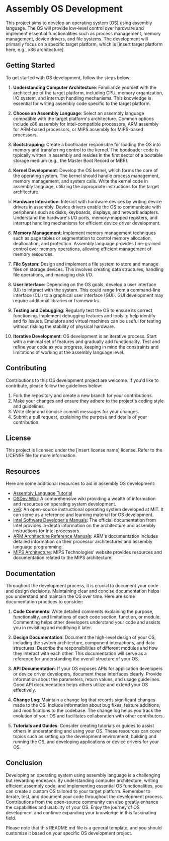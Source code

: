 # Assembly OS Development

This project aims to develop an operating system (OS) using assembly language. The OS will provide low-level control over hardware and implement essential functionalities such as process management, memory management, device drivers, and file systems. The development will primarily focus on a specific target platform, which is [insert target platform here, e.g., x86 architecture].

## Getting Started

To get started with OS development, follow the steps below:

1. **Understanding Computer Architecture**: Familiarize yourself with the architecture of the target platform, including CPU, memory organization, I/O system, and interrupt handling mechanisms. This knowledge is essential for writing assembly code specific to the target platform.

2. **Choose an Assembly Language**: Select an assembly language compatible with the target platform's architecture. Common options include x86 assembly for Intel-compatible processors, ARM assembly for ARM-based processors, or MIPS assembly for MIPS-based processors.

3. **Bootstrapping**: Create a bootloader responsible for loading the OS into memory and transferring control to the kernel. The bootloader code is typically written in assembly and resides in the first sector of a bootable storage medium (e.g., the Master Boot Record or MBR).

4. **Kernel Development**: Develop the OS kernel, which forms the core of the operating system. The kernel should handle process management, memory management, and system calls. Write the kernel code in assembly language, utilizing the appropriate instructions for the target architecture.

5. **Hardware Interaction**: Interact with hardware devices by writing device drivers in assembly. Device drivers enable the OS to communicate with peripherals such as disks, keyboards, displays, and network adapters. Understand the hardware's I/O ports, memory-mapped registers, and interrupt handling mechanisms for efficient device driver development.

6. **Memory Management**: Implement memory management techniques such as page tables or segmentation to control memory allocation, deallocation, and protection. Assembly language provides fine-grained control over memory operations, allowing efficient management of memory resources.

7. **File System**: Design and implement a file system to store and manage files on storage devices. This involves creating data structures, handling file operations, and managing disk I/O.

8. **User Interface**: Depending on the OS goals, develop a user interface (UI) to interact with the system. This could range from a command-line interface (CLI) to a graphical user interface (GUI). GUI development may require additional libraries or frameworks.

9. **Testing and Debugging**: Regularly test the OS to ensure its correct functioning. Implement debugging features and tools to help identify and fix issues. Emulators and virtual machines can be useful for testing without risking the stability of physical hardware.

10. **Iterative Development**: OS development is an iterative process. Start with a minimal set of features and gradually add functionality. Test and refine your code as you progress, keeping in mind the constraints and limitations of working at the assembly language level.

## Contributing

Contributions to this OS development project are welcome. If you'd like to contribute, please follow the guidelines below:

1. Fork the repository and create a new branch for your contributions.
2. Make your changes and ensure they adhere to the project's coding style and guidelines.
3. Write clear and concise commit messages for your changes.
4. Submit a pull request, explaining the purpose and details of your contribution.

## License

This project is licensed under the [insert license name] license. Refer to the LICENSE file for more information.

## Resources

Here are some additional resources to aid in assembly OS development:

- [Assembly Language Tutorial](https://www.tutorialspoint.com/assembly_programming/index.htm)
- [OSDev Wiki](https://osdev.org/wiki/Main_Page): A comprehensive wiki providing a wealth of information and resources on operating system development.
- [xv6](https://pdos.csail.mit.edu/6.828/2020/xv6.html): An open-source instructional operating system developed at MIT. It can serve as a reference and learning material for OS development.
- [Intel Software Developer's Manuals](https://software.intel.com/content/www/us/en/develop/articles/intel-sdm.html): The official documentation from Intel provides in-depth information on the architecture and assembly instructions for Intel processors.
- [ARM Architecture Reference Manuals](https://developer.arm.com/documentation): ARM's documentation includes detailed information on their processor architectures and assembly language programming.
- [MIPS Architecture](https://www.mips.com/products/architectures/): MIPS Technologies' website provides resources and documentation related to the MIPS architecture.

## Documentation

Throughout the development process, it is crucial to document your code and design decisions. Maintaining clear and concise documentation helps you understand and maintain the OS over time. Here are some documentation practices to consider:

1. **Code Comments**: Write detailed comments explaining the purpose, functionality, and limitations of each code section, function, or module. Commenting helps other developers understand your code and assists you in revisiting and modifying it later.

2. **Design Documentation**: Document the high-level design of your OS, including the system architecture, component interactions, and data structures. Describe the responsibilities of different modules and how they interact with each other. This documentation will serve as a reference for understanding the overall structure of your OS.

3. **API Documentation**: If your OS exposes APIs for application developers or device driver developers, document these interfaces clearly. Provide information about the parameters, return values, and usage guidelines. Good API documentation helps others utilize and extend your OS effectively.

4. **Change Log**: Maintain a change log that records significant changes made to the OS. Include information about bug fixes, feature additions, and modifications to the codebase. The change log helps you track the evolution of your OS and facilitates collaboration with other contributors.

5. **Tutorials and Guides**: Consider creating tutorials or guides to assist others in understanding and using your OS. These resources can cover topics such as setting up the development environment, building and running the OS, and developing applications or device drivers for your OS.

## Conclusion

Developing an operating system using assembly language is a challenging but rewarding endeavor. By understanding computer architecture, writing efficient assembly code, and implementing essential OS functionalities, you can create a custom OS tailored to your target platform. Remember to iterate, test, and document your code throughout the development process. Contributions from the open-source community can also greatly enhance the capabilities and usability of your OS. Enjoy the journey of OS development and continue expanding your knowledge in this fascinating field.

Please note that this README.md file is a general template, and you should customize it based on your specific OS development project.
